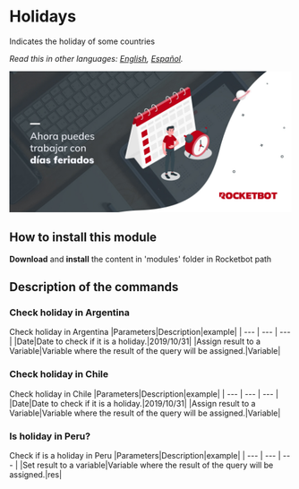# Holidays
  
Indicates the holiday of some countries  

*Read this in other languages: [English](Manual_Feriados.md), [Español](Manual_Feriados.es.md).*
  
![banner](imgs/Banner_Feriados.png)
## How to install this module
  
__Download__ and __install__ the content in 'modules' folder in Rocketbot path  



## Description of the commands

### Check holiday in Argentina
  
Check holiday in Argentina
|Parameters|Description|example|
| --- | --- | --- |
|Date|Date to check if it is a holiday.|2019/10/31|
|Assign result to a Variable|Variable where the result of the query will be assigned.|Variable|

### Check holiday in Chile
  
Check holiday in Chile
|Parameters|Description|example|
| --- | --- | --- |
|Date|Date to check if it is a holiday.|2019/10/31|
|Assign result to a Variable|Variable where the result of the query will be assigned.|Variable|

### Is holiday in Peru?
  
Check if is a holiday in Peru
|Parameters|Description|example|
| --- | --- | --- |
|Set result to a variable|Variable where the result of the query will be assigned.|res|
